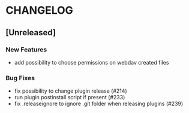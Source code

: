 # CHANGELOG

## [Unreleased]

### New Features

- add possibility to choose permissions on webdav created files

### Bug Fixes

- fix possibility to change plugin release (#214)
- run plugin postinstall script if present (#233)
- fix .releaseignore to ignore .git folder when releasing plugins (#239)


